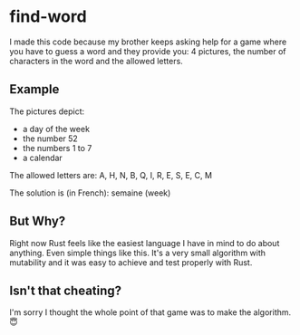 find-word
=========

I made this code because my brother keeps asking help for a game where you have
to guess a word and they provide you: 4 pictures, the number of characters in
the word and the allowed letters.

Example
-------

The pictures depict:
 *  a day of the week
 *  the number 52
 *  the numbers 1 to 7
 *  a calendar

The allowed letters are: A, H, N, B, Q, I, R, E, S, E, C, M

The solution is (in French): semaine (week)

But Why?
--------

Right now Rust feels like the easiest language I have in mind to do about
anything. Even simple things like this. It's a very small algorithm with
mutability and it was easy to achieve and test properly with Rust.

Isn't that cheating?
--------------------

I'm sorry I thought the whole point of that game was to make the algorithm. 😇
